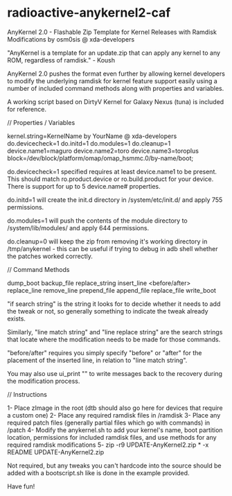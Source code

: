 # radioactive-anykernel2-caf

AnyKernel 2.0 - Flashable Zip Template for Kernel Releases with Ramdisk Modifications
by osm0sis @ xda-developers

"AnyKernel is a template for an update.zip that can apply any kernel to any ROM, regardless of ramdisk." - Koush

AnyKernel 2.0 pushes the format even further by allowing kernel developers to modify the underlying ramdisk for kernel feature support easily using a number of included command methods along with properties and variables.

A working script based on DirtyV Kernel for Galaxy Nexus (tuna) is included for reference.

// Properties / Variables

kernel.string=KernelName by YourName @ xda-developers
do.devicecheck=1
do.initd=1
do.modules=1
do.cleanup=1
device.name1=maguro
device.name2=toro
device.name3=toroplus
block=/dev/block/platform/omap/omap_hsmmc.0/by-name/boot;

do.devicecheck=1 specified requires at least device.name1 to be present. This should match ro.product.device or ro.build.product for your device. There is support for up to 5 device.name# properties.

do.initd=1 will create the init.d directory in /system/etc/init.d/ and apply 755 permissions.

do.modules=1 will push the contents of the module directory to /system/lib/modules/ and apply 644 permissions.

do.cleanup=0 will keep the zip from removing it's working directory in /tmp/anykernel - this can be useful if trying to debug in adb shell whether the patches worked correctly. 

// Command Methods

dump_boot
backup_file <file>
replace_string <file> <if search string> <original string> <replacement string>
insert_line <file> <if search string> <before/after> <line match string> <inserted line>
replace_line <file> <line replace string> <replacement line>
remove_line <file> <line match string>
prepend_file <file> <if search string> <patch file>
append_file <file> <if search string> <patch file>
replace_file <file> <permissions> <patch file>
write_boot

"if search string" is the string it looks for to decide whether it needs to add the tweak or not, so generally something to indicate the tweak already exists.

Similarly, "line match string" and "line replace string" are the search strings that locate where the modification needs to be made for those commands.

"before/after" requires you simply specify "before" or "after" for the placement of the inserted line, in relation to "line match string".

You may also use ui_print "<text>" to write messages back to the recovery during the modification process.

// Instructions

1- Place zImage in the root (dtb should also go here for devices that require a custom one)
2- Place any required ramdisk files in /ramdisk
3- Place any required patch files (generally partial files which go with commands) in /patch
4- Modify the anykernel.sh to add your kernel's name, boot partition location, permissions for included ramdisk files, and use methods for any required ramdisk modifications
5- zip -r9 UPDATE-AnyKernel2.zip * -x README UPDATE-AnyKernel2.zip

Not required, but any tweaks you can't hardcode into the source should be added with a bootscript.sh like is done in the example provided.


Have fun!

